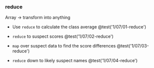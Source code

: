 ### reduce
Array -> transform into anything

+ Use `reduce` to calculate the class average
@test('1/07/01-reduce')

+ `reduce` to suspect scores
@test('1/07/02-reduce')

+ `map` over suspect data to find the score differences
@test('1/07/03-reduce')

+ `reduce` down to likely suspect names
@test('1/07/04-reduce')
